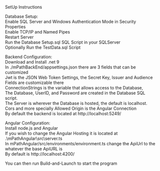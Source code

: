 SetUp Instructions<br />

Database Setup:<br />
Enable SQL Server and Windows Authentication Mode in Security Properties<br />
Enable TCP/IP and Named Pipes<br />
Restart Server<br />
Run the Database Setup.sql SQL Script in your SQLServer<br />
Optionally Run the TestData.sql Script<br />

Backend Configuration:<br />
Download and Install .net 9<br />
In ./mPathBackEnd/appsettings.json there are 3 fields that can be customized<br />
Jwt is the JSON Web Token Settings, the Secret Key, Issuer and Audience Fields are customizable there<br />
ConnectionStrings is the variable that allows access to the Database, <br />
    The Database, UserID, and Password are created in the Database SQL script.<br />
    The Server is wherever the Database is hosted, the default is localhost.
Cors and more specially Allowed Origin is the Angular Connection<br />
By default the backend is located at http://localhost:5249/ <br />


Angular Configuration:<br />
Install node.js and Angular<br />
If you wish to change the Angular Hosting it is located at .\mPathAngular\src\server.ts<br />
In mPathAngular/src/environments/environment.ts change the ApiUrl to the whatever the base ApiURL is<br />
By default is http://localhost:4200/ <br />

You can then run Build-and-Launch to start the program<br />
